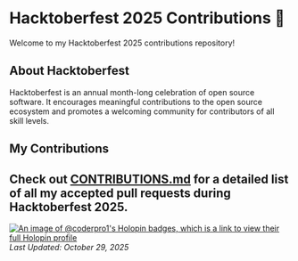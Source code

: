 # Hacktoberfest 2025 Contributions 🎃

Welcome to my Hacktoberfest 2025 contributions repository!

## About Hacktoberfest

Hacktoberfest is an annual month-long celebration of open source software. It encourages meaningful contributions to the open source ecosystem and promotes a welcoming community for contributors of all skill levels.

## My Contributions

Check out [CONTRIBUTIONS.md](./CONTRIBUTIONS.md) for a detailed list of all my accepted pull requests during Hacktoberfest 2025.
---
[![An image of @coderpro1's Holopin badges, which is a link to view their full Holopin profile](https://holopin.me/coderpro1)](https://holopin.io/@coderpro1)
*Last Updated: October 29, 2025*
